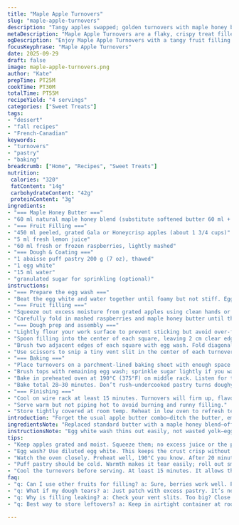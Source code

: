 ```yaml
---
title: "Maple Apple Turnovers"
slug: "maple-apple-turnovers"
description: "Tangy apples swapped; golden turnovers with maple honey butter. Raspberries enter the game, add tartness. Flaky dough crisps to a perfect crunch, sealed edges firm but flaky. Patch vent slashes to prevent sogginess, steam escapes noisily from the oven. Butter replaced by maple-infused honey blend—extra depth, natural sweetness. Subtle lemon swap for zestier hue, cuts oxidation. Watch dough color; dark golden, not burnt. Timing shifted slightly, watch texture, listen to gentle crackle. A rustic approach with precision—no soggy bottoms or leaky overflows here. Essentials, techniques, and thoughtful shortcuts. Fewer eggs, longer bake, crispy finish."
metaDescription: "Maple Apple Turnovers are a flaky, crispy treat filled with apple and raspberry, enhanced by a maple honey butter twist."
ogDescription: "Enjoy Maple Apple Turnovers with a tangy fruit filling and crispy golden pastry. A delightful combination for your dessert table."
focusKeyphrase: "Maple Apple Turnovers"
date: 2025-09-29
draft: false
image: maple-apple-turnovers.png
author: "Kate"
prepTime: PT25M
cookTime: PT30M
totalTime: PT55M
recipeYield: "4 servings"
categories: ["Sweet Treats"]
tags:
- "dessert"
- "fall recipes"
- "French-Canadian"
keywords:
- "turnovers"
- "pastry"
- "baking"
breadcrumb: ["Home", "Recipes", "Sweet Treats"]
nutrition: 
 calories: "320"
 fatContent: "14g"
 carbohydrateContent: "42g"
 proteinContent: "3g"
ingredients:
- "=== Maple Honey Butter ==="
- "60 ml natural maple honey blend (substitute softened butter 60 ml + 15 ml pure maple syrup)"
- "=== Fruit Filling ==="
- "450 ml peeled, grated Gala or Honeycrisp apples (about 1 3/4 cups)"
- "5 ml fresh lemon juice"
- "60 ml fresh or frozen raspberries, lightly mashed"
- "=== Dough & Coating ==="
- "1 abaisse puff pastry 200 g (7 oz), thawed"
- "1 egg white"
- "15 ml water"
- "granulated sugar for sprinkling (optional)"
instructions:
- "=== Prepare the egg wash ==="
- "Beat the egg white and water together until foamy but not stiff. Egg yolk discarded or reserved for another use. This thinner wash helps crispness without heavy gloss."
- "=== Fruit filling ==="
- "Squeeze out excess moisture from grated apples using clean hands or a fine sieve. Excess juice dilutes pastry crispness. Toss apples immediately with lemon juice to prevent browning."
- "Carefully fold in mashed raspberries and maple honey butter until thoroughly blended. Watch texture—chunky but spreadable."
- "=== Dough prep and assembly ==="
- "Lightly flour your work surface to prevent sticking but avoid over-flouring which toughens the dough. Roll out puff pastry into a 26 cm (10 1/4 in) square. Cut into four equal squares."
- "Spoon filling into the center of each square, leaving 2 cm clear edges to seal."
- "Brush two adjacent edges of each square with egg wash. Fold diagonally to form triangles. Seal edges firmly by pressing with a fork, avoiding holes which cause filling leaks."
- "Use scissors to snip a tiny vent slit in the center of each turnover to let steam escape during baking. This prevents sogginess and bursting."
- "=== Baking ==="
- "Place turnovers on a parchment-lined baking sheet with enough space to crisp and brown evenly."
- "Brush tops with remaining egg wash; sprinkle sugar lightly if you want sparkle and crackle."
- "Bake in preheated oven at 190°C (375°F) on middle rack. Listen for the first subtle crackle after 20 minutes; crust should turn a warm golden brown, edges crispy and dry."
- "Bake total 28–30 minutes. Don’t rush—undercooked pastry turns doughy and hydrated with filling juice."
- "=== Finishing ==="
- "Cool on wire rack at least 15 minutes. Turnovers will firm up, flavors meld."
- "Serve warm but not piping hot to avoid burning and runny filling."
- "Store tightly covered at room temp. Reheat in low oven to refresh texture."
introduction: "Forget the usual apple butter combo—ditch the butter, embrace a maple-infused honey blend that caramelizes beautifully. Raspberries? Yeah, that tart hit cuts through the sweet dense apples, making every bite lively. Puff pastry is your canvas; flaky, buttery, crisp. Overwet apples kill the crunch, so squeezing juice isn’t optional, it’s mandatory. Turnovers need vent slits—steam wants out or pastry gets soggy. No em dashes here, just commas and semicolons; clean, efficient. Timing? Watch not clock. Visual indicators rule—golden edges, crackled tops. Precise? Yes. Practical? Absolutely. Old-school baking sense meets modern twists."
ingredientsNote: "Replaced standard butter with a maple honey blend—offers natural sweetness without heaviness; adds a sticky, caramelized texture that you can’t get with plain butter. Apples switched to Gala or Honeycrisp—firmer, juicier, less mushy. Raspberries thrown in for an acidic bite; finger-tested for texture contrast. Lemon juice brightens, slows apple darkening. Egg white in place of whole egg wash reduces gloss but enhances crisp crust and prevents overbrowning. Puff pastry needs to be cold but pliable; hot dough tears during rolling. Flour surface sparingly; too much toughens pastry. Sugar on top optional but recommended for subtle crackle and color."
instructionsNote: "Egg white wash thins out easily, not wasted yolk—egg white makes a thin, crisp finish avoiding heavy shine or flaking failure. Extracting juice from grated apples critical—too much juice = soggy underside, flaky pastry nightmare. Folding dough precisely with wet edges allows sealing but avoid tearing. Fork pressing seals but don’t perforate holes. Vent slits? Tiny scissors cuts relax dough during baking and prevent accidental explosions. Middle rack positioning critical for even convection heat. Watch for golden, crackling pastry; underbaked turnover = collapsed structure and unchecked filling leak. Cooling phase stabilizes pockets and concentrates filling flavors. These steps save scrambles and soggy throwouts every time."
tips:
- "Keep apples grated and moist. Squeeze them; no excess juice or the pastry will suffer. Rub lemon juice right away to avoid browning. It’s crucial; don’t skip this."
- "Egg wash? Use diluted egg white. This keeps the crust crisp without heavy gloss. Use clear edges to seal tightly. Press with a fork; avoid holes to prevent leaks."
- "Watch the oven closely. Preheat well, 190°C you know. After 20 minutes, look for crackle sounds. That’s a good sign—golden brown is what you want, not burnt."
- "Puff pastry should be cold. Warmth makes it tear easily; roll out smoothly on lightly floured surface. Too much flour toughens it, so be careful."
- "Cool the turnovers before serving. At least 15 minutes. It allows them to firm up and flavors concentrate. Reheat gently in a low oven to refresh crispness."
faq:
- "q: Can I use other fruits for filling? a: Sure, berries work well. Peaches, cherries too; adjust sweetness for each fruit."
- "q: What if my dough tears? a: Just patch with excess pastry. It’s not the end; keep it together and seal edges firmly."
- "q: Why is filling leaking? a: Check your vent slits. Too big? Close edges well. Excess moisture from apples can cause issues too."
- "q: Best way to store leftovers? a: Keep in airtight container at room temp. Fridge can make the pastry soggy. Reheat low and slow."

---
```

